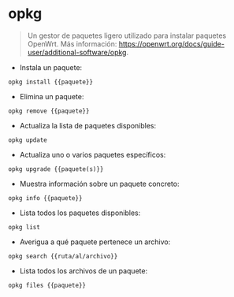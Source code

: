 # opkg

> Un gestor de paquetes ligero utilizado para instalar paquetes OpenWrt.
> Más información: <https://openwrt.org/docs/guide-user/additional-software/opkg>.

- Instala un paquete:

`opkg install {{paquete}}`

- Elimina un paquete:

`opkg remove {{paquete}}`

- Actualiza la lista de paquetes disponibles:

`opkg update`

- Actualiza uno o varios paquetes específicos:

`opkg upgrade {{paquete(s)}}`

- Muestra información sobre un paquete concreto:

`opkg info {{paquete}}`

- Lista todos los paquetes disponibles:

`opkg list`

- Averigua a qué paquete pertenece un archivo:

`opkg search {{ruta/al/archivo}}`

- Lista todos los archivos de un paquete:

`opkg files {{paquete}}`
